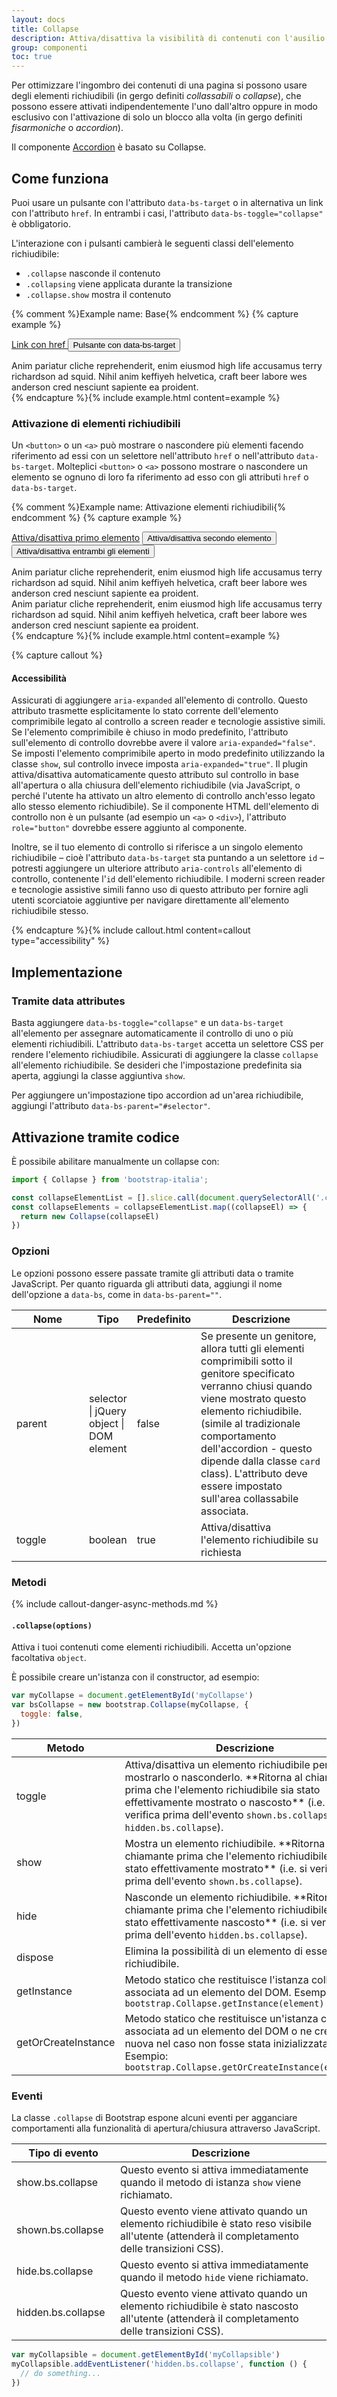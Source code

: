 ```yaml
---
layout: docs
title: Collapse
description: Attiva/disattiva la visibilità di contenuti con l'ausilio di alcune classi e di JavaScript.
group: componenti
toc: true
---
```


Per ottimizzare l'ingombro dei contenuti di una pagina si possono usare degli elementi richiudibili (in gergo definiti _collassabili_ o _collapse_), che possono essere attivati indipendentemente l'uno dall'altro oppure in modo esclusivo con l'attivazione di solo un blocco alla volta (in gergo definiti _fisarmoniche_ o _accordion_).

Il componente [Accordion]({{site.baseurl}}/docs/componenti/accordion/) è basato su Collapse.

## Come funziona

Puoi usare un pulsante con l'attributo `data-bs-target` o in alternativa un link con l'attributo `href`. In entrambi i casi, l'attributo `data-bs-toggle="collapse"` è obbligatorio.

L'interazione con i pulsanti cambierà le seguenti classi dell'elemento richiudibile:

- `.collapse` nasconde il contenuto
- `.collapsing` viene applicata durante la transizione
- `.collapse.show` mostra il contenuto

{% comment %}Example name: Base{% endcomment %}
{% capture example %}

<p>
  <a class="btn btn-primary" data-bs-toggle="collapse" href="#collapseExample" role="button" aria-expanded="false" aria-controls="collapseExample">
    Link con href
  </a>
  <button class="btn btn-primary" type="button" data-bs-toggle="collapse" data-bs-target="#collapseExample" aria-expanded="false" aria-controls="collapseExample">
    Pulsante con data-bs-target
  </button>
</p>
<div class="collapse" id="collapseExample">
  <div class="card card-body">
    Anim pariatur cliche reprehenderit, enim eiusmod high life accusamus terry richardson ad squid. Nihil anim keffiyeh helvetica, craft beer labore wes anderson cred nesciunt sapiente ea proident.
  </div>
</div>
{% endcapture %}{% include example.html content=example %}

### Attivazione di elementi richiudibili

Un `<button>` o un `<a>` può mostrare o nascondere più elementi facendo riferimento ad essi con un selettore nell'attributo `href` o nell'attributo `data-bs-target`.
Molteplici `<button>` o `<a>` possono mostrare o nascondere un elemento se ognuno di loro fa riferimento ad esso con gli attributi `href` o `data-bs-target`.

{% comment %}Example name: Attivazione elementi richiudibili{% endcomment %}
{% capture example %}

<p>
  <a class="btn btn-primary" data-bs-toggle="collapse" href="#multiCollapseExample1" role="button" aria-expanded="false" aria-controls="multiCollapseExample1">Attiva/disattiva primo elemento</a>
  <button class="btn btn-primary" type="button" data-bs-toggle="collapse" data-bs-target="#multiCollapseExample2" aria-expanded="false" aria-controls="multiCollapseExample2">Attiva/disattiva secondo elemento</button>
  <button class="btn btn-primary" type="button" data-bs-toggle="collapse" data-bs-target=".multi-collapse" aria-expanded="false" aria-controls="multiCollapseExample1 multiCollapseExample2">Attiva/disattiva entrambi gli elementi</button>
</p>
<div class="row">
  <div class="col">
    <div class="collapse multi-collapse" id="multiCollapseExample1">
      <div class="card card-body">
        Anim pariatur cliche reprehenderit, enim eiusmod high life accusamus terry richardson ad squid. Nihil anim keffiyeh helvetica, craft beer labore wes anderson cred nesciunt sapiente ea proident.
      </div>
    </div>
  </div>
  <div class="col">
    <div class="collapse multi-collapse" id="multiCollapseExample2">
      <div class="card card-body">
        Anim pariatur cliche reprehenderit, enim eiusmod high life accusamus terry richardson ad squid. Nihil anim keffiyeh helvetica, craft beer labore wes anderson cred nesciunt sapiente ea proident.
      </div>
    </div>
  </div>
</div>
{% endcapture %}{% include example.html content=example %}

{% capture callout %}

#### Accessibilità

Assicurati di aggiungere `aria-expanded` all'elemento di controllo. Questo attributo trasmette esplicitamente lo stato corrente dell'elemento comprimibile legato al controllo a screen reader e tecnologie assistive simili. Se l'elemento comprimibile è chiuso in modo predefinito, l'attributo sull'elemento di controllo dovrebbe avere il valore `aria-expanded="false"`. Se imposti l'elemento comprimibile aperto in modo predefinito utilizzando la classe `show`, sul controllo invece imposta `aria-expanded="true"`. Il plugin attiva/disattiva automaticamente questo attributo sul controllo in base all'apertura o alla chiusura dell'elemento richiudibile (via JavaScript, o perché l'utente ha attivato un altro elemento di controllo anch'esso legato allo stesso elemento richiudibile). Se il componente HTML dell'elemento di controllo non è un pulsante (ad esempio un `<a>` o `<div>`), l'attributo `role="button"` dovrebbe essere aggiunto al componente.

Inoltre, se il tuo elemento di controllo si riferisce a un singolo elemento richiudibile – cioè l'attributo `data-bs-target` sta puntando a un selettore `id` – potresti aggiungere un ulteriore attributo `aria-controls` all'elemento di controllo, contenente l'`id` dell'elemento richiudibile. I moderni screen reader e tecnologie assistive simili fanno uso di questo attributo per fornire agli utenti scorciatoie aggiuntive per navigare direttamente all'elemento richiudibile stesso.

{% endcapture %}{% include callout.html content=callout type="accessibility" %}

## Implementazione

### Tramite data attributes

Basta aggiungere `data-bs-toggle="collapse"` e un `data-bs-target` all'elemento per assegnare automaticamente il controllo di uno o più elementi richiudibili. L'attributo `data-bs-target` accetta un selettore CSS per rendere l'elemento richiudibile. Assicurati di aggiungere la classe `collapse` all'elemento richiudibile. Se desideri che l'impostazione predefinita sia aperta, aggiungi la classe aggiuntiva `show`.

Per aggiungere un'impostazione tipo accordion ad un'area richiudibile, aggiungi l'attributo `data-bs-parent="#selector"`.

## Attivazione tramite codice

È possibile abilitare manualmente un collapse con:

```js
import { Collapse } from 'bootstrap-italia';

const collapseElementList = [].slice.call(document.querySelectorAll('.collapse'));
const collapseElements = collapseElementList.map((collapseEl) => {
  return new Collapse(collapseEl)
})
```

### Opzioni

Le opzioni possono essere passate tramite gli attributi data o tramite JavaScript. Per quanto riguarda gli attributi data, aggiungi il nome dell'opzione a `data-bs`, come in `data-bs-parent=""`.

<table class="table table-bordered table-striped">
  <thead>
    <tr>
      <th style="width: 100px;">Nome</th>
      <th style="width: 50px;">Tipo</th>
      <th style="width: 50px;">Predefinito</th>
      <th>Descrizione</th>
    </tr>
  </thead>
  <tbody>
    <tr>
      <td>parent</td>
      <td>selector | jQuery object | DOM element </td>
      <td>false</td>
      <td>Se presente un genitore, allora tutti gli elementi comprimibili sotto il genitore specificato verranno chiusi quando viene mostrato questo elemento richiudibile. (simile al tradizionale comportamento dell'accordion - questo dipende dalla classe <code>card</code> class). L'attributo deve essere impostato sull'area collassabile associata.</td>
    </tr>
    <tr>
      <td>toggle</td>
      <td>boolean</td>
      <td>true</td>
      <td>Attiva/disattiva l'elemento richiudibile su richiesta</td>
    </tr>
  </tbody>
</table>

### Metodi

{% include callout-danger-async-methods.md %}

#### `.collapse(options)`

Attiva i tuoi contenuti come elementi richiudibili. Accetta un'opzione facoltativa `object`.

È possibile creare un'istanza con il constructor, ad esempio:

```js
var myCollapse = document.getElementById('myCollapse')
var bsCollapse = new bootstrap.Collapse(myCollapse, {
  toggle: false,
})
```

<table class="table table-bordered table-striped">
  <thead>
    <tr>
      <th style="width: 150px;">Metodo</th>
      <th>Descrizione</th>
    </tr>
  </thead>
  <tbody>
    <tr>
      <td>toggle</td>
      <td>Attiva/disattiva un elemento richiudibile per mostrarlo o nasconderlo. **Ritorna al chiamante prima che l'elemento richiudibile sia stato effettivamente mostrato o nascosto** (i.e. si verifica prima dell'evento <code>shown.bs.collapse</code> o <code>hidden.bs.collapse</code>).</td>
    </tr>
    <tr>
      <td>show</td>
      <td>Mostra un elemento richiudibile. **Ritorna al chiamante prima che l'elemento richiudibile sia stato effettivamente mostrato** (i.e. si verifica prima dell'evento <code>shown.bs.collapse</code>).</td>
    </tr>
    <tr>
      <td>hide</td>
      <td>Nasconde un elemento richiudibile. **Ritorna al chiamante prima che l'elemento richiudibile sia stato effettivamente nascosto** (i.e. si verifica prima dell'evento <code>hidden.bs.collapse</code>).</td>
    </tr>
    <tr>
      <td>dispose</td>
      <td>Elimina la possibilità di un elemento di essere richiudibile.</td>
    </tr>
    <tr>
      <td>getInstance</td>
      <td>Metodo statico che restituisce l'istanza collapse associata ad un elemento del DOM. Esempio: <code>bootstrap.Collapse.getInstance(element)</code></td>
    </tr>
    <tr>
      <td>getOrCreateInstance</td>
      <td>Metodo statico che restituisce un'istanza collapse associata ad un elemento del DOM o ne crea una nuova nel caso non fosse stata inizializzata. Esempio: <code>bootstrap.Collapse.getOrCreateInstance(element)</code></td>
    </tr>
  </tbody>
</table>

### Eventi

La classe `.collapse` di Bootstrap espone alcuni eventi per agganciare comportamenti alla funzionalità di apertura/chiusura attraverso JavaScript.

<table class="table table-bordered table-striped">
  <thead>
    <tr>
      <th style="width: 150px;">Tipo di evento</th>
      <th>Descrizione</th>
    </tr>
  </thead>
  <tbody>
    <tr>
      <td>show.bs.collapse</td>
      <td>Questo evento si attiva immediatamente quando il metodo di istanza <code>show</code> viene richiamato.</td>
    </tr>
    <tr>
      <td>shown.bs.collapse</td>
      <td>Questo evento viene attivato quando un elemento richiudibile è stato reso visibile all'utente (attenderà il completamento delle transizioni CSS).</td>
    </tr>
    <tr>
      <td>hide.bs.collapse</td>
      <td>Questo evento si attiva immediatamente quando il metodo <code>hide</code> viene richiamato.</td>
    </tr>
    <tr>
      <td>hidden.bs.collapse</td>
      <td>Questo evento viene attivato quando un elemento richiudibile è stato nascosto all'utente (attenderà il completamento delle transizioni CSS).</td>
    </tr>
  </tbody>
</table>

```js
var myCollapsible = document.getElementById('myCollapsible')
myCollapsible.addEventListener('hidden.bs.collapse', function () {
  // do something...
})
```

